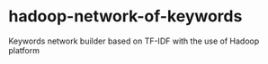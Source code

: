 # hadoop-network-of-keywords
Keywords network builder based on TF-IDF with the use of Hadoop platform
